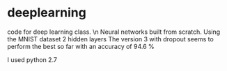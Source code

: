 # deeplearning
code for deep learning class. \n
Neural networks built from scratch.
Using the MNIST dataset
2 hidden layers
The version 3 with dropout seems to perform the best so far with an accuracy of 94.6 %

I used python 2.7
